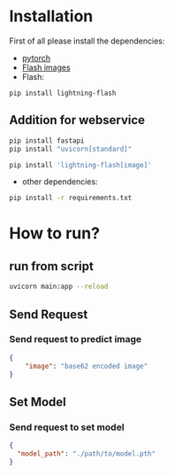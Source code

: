 # Installation
First of all please install the dependencies:
- [pytorch](https://pytorch.org/get-started/locally/)
- [Flash images](https://lightning-flash.readthedocs.io/en/latest/installation.html)
- Flash:

`pip install lightning-flash`
## Addition for webservice

```bash
pip install fastapi
pip install "uvicorn[standard]"
```

```bash
pip install 'lightning-flash[image]'
```
- other dependencies:
```bash
pip install -r requirements.txt 
```

# How to run?
## run from script

```bash
uvicorn main:app --reload
```

## Send Request
### Send request to predict image
```json
{
    "image": "base62 encoded image"
}
```

## Set Model
### Send request to set model
```json
{
  "model_path": "./path/to/model.pth"
}
```